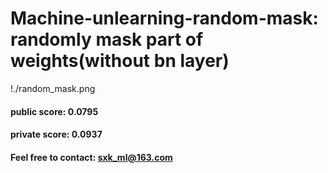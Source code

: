 # Machine-unlearning-random-mask: randomly mask part of weights(without bn layer)
!./random_mask.png


#### public score: 0.0795
#### private score: 0.0937
#### Feel free to contact: sxk_ml@163.com
